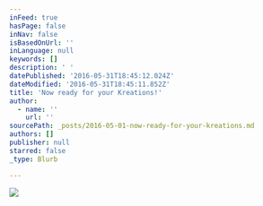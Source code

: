```yaml
---
inFeed: true
hasPage: false
inNav: false
isBasedOnUrl: ''
inLanguage: null
keywords: []
description: ' '
datePublished: '2016-05-31T18:45:12.024Z'
dateModified: '2016-05-31T18:45:11.852Z'
title: 'Now ready for your Kreations!'
author:
  - name: ''
    url: ''
sourcePath: _posts/2016-05-01-now-ready-for-your-kreations.md
authors: []
publisher: null
starred: false
_type: Blurb

---
```

![ ](https://s3-us-west-2.amazonaws.com/the-grid-img/p/dc9de6f9d1e06c11a133c9d0113e1ca0cac3ce2c.jpg)